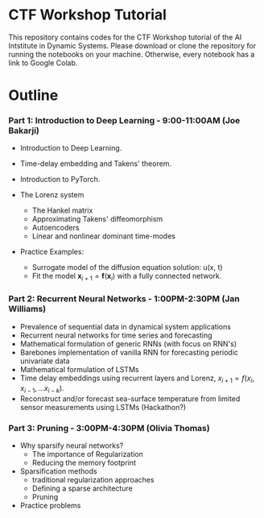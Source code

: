 # CTF Workshop Tutorial

This repository contains codes for the CTF Workshop tutorial of the AI Intstitute in Dynamic Systems. Please download or clone the repository for running the notebooks on your machine. Otherwise, every notebook has a link to Google Colab. 

# Outline

### Part 1: Introduction to Deep Learning - 9:00-11:00AM (Joe Bakarji)
- Introduction to Deep Learning.
- Time-delay embedding and Takens' theorem.
- Introduction to PyTorch.
- The Lorenz system
    - The Hankel matrix
    - Approximating Takens' diffeomorphism
    - Autoencoders
    - Linear and nonlinear dominant time-modes

- Practice Examples:
    - Surrogate model of the diffusion equation solution: u(x, t)
    - Fit the model $\mathbf x_{i+1}=\mathbf f(\mathbf x_i)$ with a fully connected network.


### Part 2: Recurrent Neural Networks - 1:00PM-2:30PM (Jan Williams)
- Prevalence of sequential data in dynamical system applications
- Recurrent neural networks for time series and forecasting
- Mathematical formulation of generic RNNs (with focus on RNN's)
- Barebones implementation of vanilla RNN for forecasting periodic univariate data 
- Mathematical formulation of LSTMs 
- Time delay embeddings using recurrent layers and Lorenz, $x_{i+1}= f(x_i, x_{i-1}, ... x_{i-k})$.
- Reconstruct and/or forecast sea-surface temperature from limited sensor measurements using LSTMs (Hackathon?)


### Part 3: Pruning - 3:00PM-4:30PM (Olivia Thomas)
- Why sparsify neural networks? 
    - The importance of Regularization 
    - Reducing the memory footprint
- Sparsification methods 
    - traditional regularization approaches
    - Defining a sparse architecture
    - Pruning
- Practice problems


